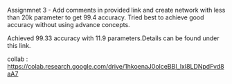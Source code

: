 
Assignmnet 3 - Add comments in provided link and create network with less than 20k parameter to get 99.4 accuracy.
Tried best to achieve good accuracy without using advance concepts.

Achieved 99.33 accuracy with 11.9 parameters.Details can be found under this link.

collab : https://colab.research.google.com/drive/1hkoenaJ0olceBBI_lxI8LDNpdFvd8aA7 
